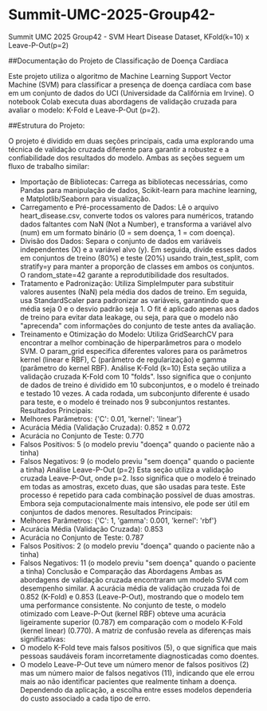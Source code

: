 # Summit-UMC-2025-Group42-
Summit UMC 2025 Group42 - SVM Heart Disease Dataset, KFold(k=10) x Leave-P-Out(p=2)


##Documentação do Projeto de Classificação de Doença Cardíaca

Este projeto utiliza o algoritmo de Machine Learning Support Vector Machine (SVM) para classificar a presença de doença cardíaca com base em um conjunto de dados do UCI (Universidade da Califórnia em Irvine). O notebook Colab executa duas abordagens de validação cruzada para avaliar o modelo: K-Fold e Leave-P-Out (p=2).

##Estrutura do Projeto:

O projeto é dividido em duas seções principais, cada uma explorando uma técnica de validação cruzada diferente para garantir a robustez e a confiabilidade dos resultados do modelo. Ambas as seções seguem um fluxo de trabalho similar:

 * Importação de Bibliotecas: Carrega as bibliotecas necessárias, como Pandas para manipulação de dados, Scikit-learn para machine learning, e Matplotlib/Seaborn para visualização.
 * Carregamento e Pré-processamento de Dados: Lê o arquivo heart_disease.csv, converte todos os valores para numéricos, tratando dados faltantes com NaN (Not a Number), e transforma a variável alvo (num) em um formato binário (0 = sem doença, 1 = com doença).
 * Divisão dos Dados: Separa o conjunto de dados em variáveis independentes (X) e a variável alvo (y). Em seguida, divide esses dados em conjuntos de treino (80%) e teste (20%) usando train_test_split, com stratify=y para manter a proporção de classes em ambos os conjuntos. O random_state=42 garante a reprodutibilidade dos resultados.
 * Tratamento e Padronização: Utiliza SimpleImputer para substituir valores ausentes (NaN) pela média dos dados de treino. Em seguida, usa StandardScaler para padronizar as variáveis, garantindo que a média seja 0 e o desvio padrão seja 1. O fit é aplicado apenas aos dados de treino para evitar data leakage, ou seja, para que o modelo não "aprecenda" com informações do conjunto de teste antes da avaliação.
 * Treinamento e Otimização do Modelo: Utiliza GridSearchCV para encontrar a melhor combinação de hiperparâmetros para o modelo SVM. O param_grid especifica diferentes valores para os parâmetros kernel (linear e RBF), C (parâmetro de regularização) e gamma (parâmetro do kernel RBF).
Análise K-Fold (k=10)
Esta seção utiliza a validação cruzada K-Fold com 10 "folds". Isso significa que o conjunto de dados de treino é dividido em 10 subconjuntos, e o modelo é treinado e testado 10 vezes. A cada rodada, um subconjunto diferente é usado para teste, e o modelo é treinado nos 9 subconjuntos restantes.
Resultados Principais:
 * Melhores Parâmetros: {'C': 0.01, 'kernel': 'linear'}
 * Acurácia Média (Validação Cruzada): 0.852 ± 0.072
 * Acurácia no Conjunto de Teste: 0.770
 * Falsos Positivos: 5 (o modelo previu "doença" quando o paciente não a tinha)
 * Falsos Negativos: 9 (o modelo previu "sem doença" quando o paciente a tinha)
Análise Leave-P-Out (p=2)
Esta seção utiliza a validação cruzada Leave-P-Out, onde p=2. Isso significa que o modelo é treinado em todas as amostras, exceto duas, que são usadas para teste. Este processo é repetido para cada combinação possível de duas amostras. Embora seja computacionalmente mais intensivo, ele pode ser útil em conjuntos de dados menores.
Resultados Principais:
 * Melhores Parâmetros: {'C': 1, 'gamma': 0.001, 'kernel': 'rbf'}
 * Acurácia Média (Validação Cruzada): 0.853
 * Acurácia no Conjunto de Teste: 0.787
 * Falsos Positivos: 2 (o modelo previu "doença" quando o paciente não a tinha)
 * Falsos Negativos: 11 (o modelo previu "sem doença" quando o paciente a tinha)
Conclusão e Comparação das Abordagens
Ambas as abordagens de validação cruzada encontraram um modelo SVM com desempenho similar. A acurácia média de validação cruzada foi de 0.852 (K-Fold) e 0.853 (Leave-P-Out), mostrando que o modelo tem uma performance consistente.
No conjunto de teste, o modelo otimizado com Leave-P-Out (kernel RBF) obteve uma acurácia ligeiramente superior (0.787) em comparação com o modelo K-Fold (kernel linear) (0.770).
A matriz de confusão revela as diferenças mais significativas:
 * O modelo K-Fold teve mais falsos positivos (5), o que significa que mais pessoas saudáveis foram incorretamente diagnosticadas como doentes.
 * O modelo Leave-P-Out teve um número menor de falsos positivos (2) mas um número maior de falsos negativos (11), indicando que ele errou mais ao não identificar pacientes que realmente tinham a doença. Dependendo da aplicação, a escolha entre esses modelos dependeria do custo associado a cada tipo de erro.
